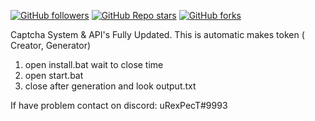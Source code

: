 [![GitHub followers](https://img.shields.io/github/followers/urexpect?style=social)](https://github.com/urexpecty) [![GitHub Repo stars](https://img.shields.io/github/stars/urexpect/discord-token-generator?style=social)](https://github.com/urexpect/discord-token-generator/stargazers) [![GitHub forks](https://img.shields.io/github/forks/urexpect/discord-token-generator?style=social)](https://github.com/urexpect/discord-token-generator/network/members)

Captcha System & API's Fully Updated.
This is automatic makes token ( Creator, Generator)

1. open install.bat wait to close time
2. open start.bat
3. close after generation and look output.txt

If have problem contact on discord:  uRexPecT#9993